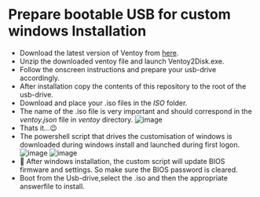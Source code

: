 # Prepare bootable USB for custom windows Installation
  * Download the latest version of Ventoy from [here](https://github.com/ventoy/Ventoy/releases).
  * Unzip the downloaded ventoy file and launch Ventoy2Disk.exe.
  * Follow the onscreen instructions and prepare your usb-drive accordingly.
  * After installation copy the contents of this repository to the root of the usb-drive.
  * Download and place your .iso files in the *ISO* folder.
  * The name of the .iso file is very important and should correspond in the *ventoy.json* file in *ventoy* directory.
![image](https://user-images.githubusercontent.com/1507737/138076286-dd5f0d52-8603-4a28-8053-6601447ea7d8.png)
  * Thats it...:wink: 
  * The powershell script that drives the customisation of windows is downloaded during windows install and launched during first logon.
![image](https://user-images.githubusercontent.com/1507737/138085973-55559b56-0248-4335-9516-e731e77567ed.png)
![image](https://user-images.githubusercontent.com/1507737/138086160-f1f29120-ff40-47fd-9789-25e718813627.png)
  * :imp: After windows installation, the custom script will update BIOS firmware and settings. So make sure the BIOS password is cleared.
  * Boot from the Usb-drive,select the .iso and then the appropriate answerfile to install.
  
  


